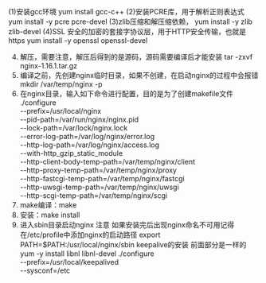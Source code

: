(1)安装gcc环境
yum install gcc-c++
(2)安装PCRE库，用于解析正则表达式
yum install -y pcre pcre-devel
(3)zlib压缩和解压缩依赖，
yum install -y zlib zlib-devel
(4)SSL 安全的加密的套接字协议层，用于HTTP安全传输，也就是https
yum install -y openssl openssl-devel

4. 解压，需要注意，解压后得到的是源码，源码需要编译后才能安装
tar -zxvf nginx-1.16.1.tar.gz
5. 编译之前，先创建nginx临时目录，如果不创建，在启动nginx的过程中会报错
mkdir /var/temp/nginx -p
6. 在nginx目录，输入如下命令进行配置，目的是为了创建makefile文件
./configure \
--prefix=/usr/local/nginx \
--pid-path=/var/run/nginx/nginx.pid \
--lock-path=/var/lock/nginx.lock \
--error-log-path=/var/log/nginx/error.log \
--http-log-path=/var/log/nginx/access.log \
--with-http_gzip_static_module \
--http-client-body-temp-path=/var/temp/nginx/client \
--http-proxy-temp-path=/var/temp/nginx/proxy \
--http-fastcgi-temp-path=/var/temp/nginx/fastcgi \
--http-uwsgi-temp-path=/var/temp/nginx/uwsgi \
--http-scgi-temp-path=/var/temp/nginx/scgi
7. make编译：make
8. 安装：make install
9. 进入sbin目录启动nginx
注意 如果安装完后出现nginx命名不可用记得在/etc/profile中添加nginx的启动路径
export PATH=$PATH:/usr/local/nginx/sbin
keepalive的安装
前面部分是一样的
yum -y install libnl libnl-devel
./configure \
--prefix=/usr/local/keepalived \
--sysconf=/etc